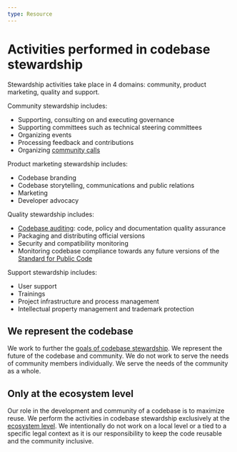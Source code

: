 ```yaml
---
type: Resource
---
```


# Activities performed in codebase stewardship

Stewardship activities take place in 4 domains: community, product marketing, quality and support.

Community stewardship includes:

* Supporting, consulting on and executing governance
* Supporting committees such as technical steering committees
* Organizing events
* Processing feedback and contributions
* Organizing [community calls](https://hackmd.io/@clausmullie/BJGGtcGRE)

Product marketing stewardship includes:

* Codebase branding
* Codebase storytelling, communications and public relations
* Marketing
* Developer advocacy

Quality stewardship includes:

* [Codebase auditing](../codebase-auditing/index.md): code, policy and documentation quality assurance
* Packaging and distributing official versions
* Security and compatibility monitoring
* Monitoring codebase compliance towards any future versions of the [Standard for Public Code](https://standard.publiccode.net/)

Support stewardship includes:

* User support
* Trainings
* Project infrastructure and process management
* Intellectual property management and trademark protection

## We represent the codebase

We work to further the [goals of codebase stewardship](goals.md).
We represent the future of the codebase and community.
We do not work to serve the needs of community members individually.
We serve the needs of the community as a whole.

## Only at the ecosystem level

Our role in the development and community of a codebase is to maximize reuse.
We perform the activities in codebase stewardship exclusively at the [ecosystem level](../../glossary/ecosystem-level-definition.md).
We intentionally do not work on a local level or a tied to a specific legal context as it is our responsibility to keep the code reusable and the community inclusive.
